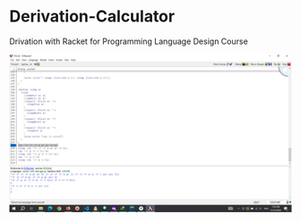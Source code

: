 # Derivation-Calculator
Drivation with Racket for Programming Language Design Course

<img src="Picture/1.png">
